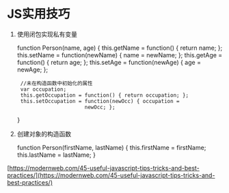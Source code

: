﻿# JS实用技巧 #

1. 使用闭包实现私有变量

    function Person(name, age) {
        this.getName = function() { return name; };
        this.setName = function(newName) { name = newName; };
        this.getAge = function() { return age; };
        this.setAge = function(newAge) { age = newAge; };
     
        //未在构造函数中初始化的属性
        var occupation;
        this.getOccupation = function() { return occupation; };
        this.setOccupation = function(newOcc) { occupation = 
                             newOcc; };
    }
    
2. 创建对象的构造函数

    function Person(firstName, lastName) {
        this.firstName = firstName;
        this.lastName = lastName;
    }


[https://modernweb.com/45-useful-javascript-tips-tricks-and-best-practices/](https://modernweb.com/45-useful-javascript-tips-tricks-and-best-practices/)
